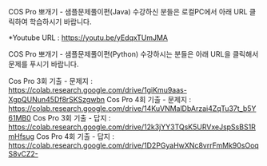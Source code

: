 COS Pro 뽀개기 - 샘플문제풀이편(Java) 수강하신 분들은
로컬PC에서 아래 URL 클릭하여 학습하시기 바랍니다.

*Youtube URL : https://youtu.be/yEdqxTUmJMA

COS Pro 뽀개기 - 샘플문제풀이편(Python) 수강하시는 분들은 아래 URL을 클릭해서 문제를 푸시기 바랍니다.

Cos Pro 3회 기출 - 문제지 : https://colab.research.google.com/drive/1giKmu9aas-XgpQUNun45Df8rSKSzgwbn
Cos Pro 4회 기출 - 문제지 : https://colab.research.google.com/drive/14KuVNMalDbArzai4ZqTu37t_b5Y61MB0
Cos Pro 3회 기출 - 답지 : https://colab.research.google.com/drive/12k3jYY3TQsK5URVxeJspSsBS1RmHfsug
Cos Pro 4회 기출 - 답지 : https://colab.research.google.com/drive/1D2PGyaHwXNc8vrrFmMk90sOoqS8vCZ2-
